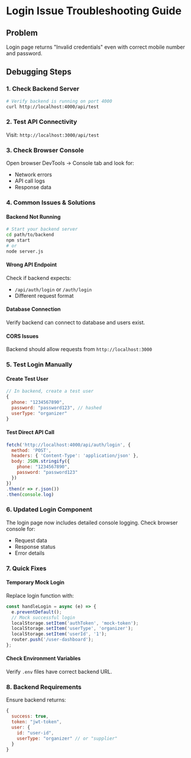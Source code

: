 # Login Issue Troubleshooting Guide

## Problem
Login page returns "Invalid credentials" even with correct mobile number and password.

## Debugging Steps

### 1. Check Backend Server
```bash
# Verify backend is running on port 4000
curl http://localhost:4000/api/test
```

### 2. Test API Connectivity
Visit: `http://localhost:3000/api/test`

### 3. Check Browser Console
Open browser DevTools → Console tab and look for:
- Network errors
- API call logs
- Response data

### 4. Common Issues & Solutions

#### Backend Not Running
```bash
# Start your backend server
cd path/to/backend
npm start
# or
node server.js
```

#### Wrong API Endpoint
Check if backend expects:
- `/api/auth/login` or `/auth/login`
- Different request format

#### Database Connection
Verify backend can connect to database and users exist.

#### CORS Issues
Backend should allow requests from `http://localhost:3000`

### 5. Test Login Manually

#### Create Test User
```javascript
// In backend, create a test user
{
  phone: "1234567890",
  password: "password123", // hashed
  userType: "organizer"
}
```

#### Test Direct API Call
```javascript
fetch('http://localhost:4000/api/auth/login', {
  method: 'POST',
  headers: { 'Content-Type': 'application/json' },
  body: JSON.stringify({
    phone: "1234567890",
    password: "password123"
  })
})
.then(r => r.json())
.then(console.log)
```

### 6. Updated Login Component
The login page now includes detailed console logging. Check browser console for:
- Request data
- Response status
- Error details

### 7. Quick Fixes

#### Temporary Mock Login
Replace login function with:
```javascript
const handleLogin = async (e) => {
  e.preventDefault();
  // Mock successful login
  localStorage.setItem('authToken', 'mock-token');
  localStorage.setItem('userType', 'organizer');
  localStorage.setItem('userId', '1');
  router.push('/user-dashboard');
};
```

#### Check Environment Variables
Verify `.env` files have correct backend URL.

### 8. Backend Requirements
Ensure backend returns:
```javascript
{
  success: true,
  token: "jwt-token",
  user: {
    id: "user-id",
    userType: "organizer" // or "supplier"
  }
}
```